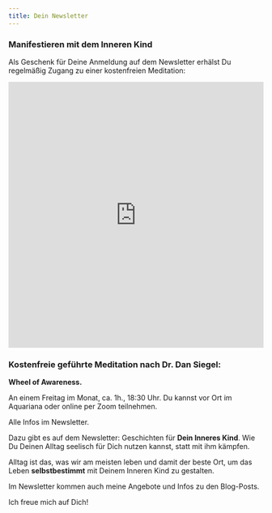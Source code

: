 ```yaml
---
title: Dein Newsletter
---
```


###  Manifestieren mit dem Inneren Kind

Als Geschenk für Deine Anmeldung auf dem Newsletter erhälst Du regelmäßig Zugang zu einer kostenfreien Meditation: 

<iframe width="540" height="525" src="https://82868399.sibforms.com/serve/MUIEAJEnFmETVM0ogc7LVk4ktqFqArJOvKQsbklksNw3aT8EK1UJAjl5BkMo2-goYAYmUBh5KdGwPcgdhO0QsNA15PkdQtYpiU9-jaauLTCssBcoaUCc2PprpRFislkgEgSEFHC2UPAnjnxW_kx1mgf4ugRek-ezOrZMGHifCdYURkvC8owdxSUTfjpt-mWsR8AL0dMqLpBxGRxM" frameborder="0" scrolling="auto" allowfullscreen style="display: block;margin-left: auto;margin-right: auto;max-width: 100%;"></iframe><p>

  
### Kostenfreie geführte Meditation nach Dr. Dan Siegel: 

**Wheel of Awareness.**

An einem Freitag im Monat, ca. 1h., 18:30 Uhr. Du kannst vor Ort im Aquariana oder online per Zoom teilnehmen. 

Alle Infos im Newsletter. 

Dazu gibt es auf dem Newsletter: Geschichten für **Dein Inneres Kind**. Wie Du Deinen Alltag seelisch für Dich nutzen kannst, statt mit ihm kämpfen. 

Alltag ist das, was wir am meisten leben und damit der beste Ort, um das Leben **selbstbestimmt** mit Deinem Inneren Kind zu gestalten.  

Im Newsletter kommen auch meine Angebote und Infos zu den Blog-Posts.

Ich freue mich auf Dich! 

